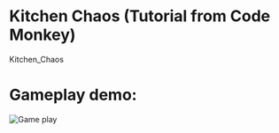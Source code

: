 # Kitchen Chaos (Tutorial from Code Monkey)
Kitchen_Chaos

# Gameplay demo:
![Game play](./Gif/Unity_KC.gif)

